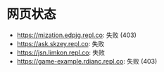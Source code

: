 # 网页状态
- https://mization.edpjg.repl.co: 失败 (403)
- https://ask.skzey.repl.co: 失败
- https://jsn.limkon.repl.co: 失败
- https://game-example.rdianc.repl.co: 失败 (403)
